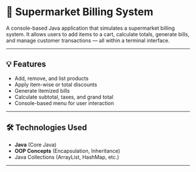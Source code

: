 # 🛒 Supermarket Billing System

A console-based Java application that simulates a supermarket billing system. It allows users to add items to a cart, calculate totals, generate bills, 
and manage customer transactions — all within a terminal interface.

---

## 💡 Features

- Add, remove, and list products
- Apply item-wise or total discounts
- Generate itemized bills
- Calculate subtotal, taxes, and grand total
- Console-based menu for user interaction

---

## 🛠️ Technologies Used

- **Java** (Core Java)
- **OOP Concepts** (Encapsulation, Inheritance)
- Java Collections (ArrayList, HashMap, etc.)

---
